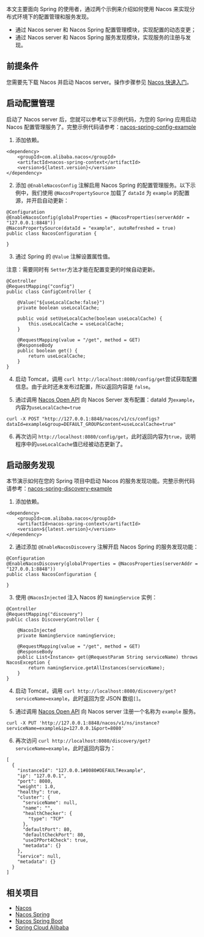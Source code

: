 本文主要面向 Spring 的使用者，通过两个示例来介绍如何使用 Nacos 来实现分布式环境下的配置管理和服务发现。

* 通过 Nacos server 和 Nacos Spring 配置管理模块，实现配置的动态变更；
* 通过 Nacos server 和 Nacos Spring 服务发现模块，实现服务的注册与发现。

## 前提条件

您需要先下载 Nacos 并启动 Nacos server。操作步骤参见 [Nacos 快速入门](https://nacos.io/zh-cn/docs/quick-start.html)。

## 启动配置管理

启动了 Nacos server 后，您就可以参考以下示例代码，为您的 Spring 应用启动 Nacos 配置管理服务了。完整示例代码请参考：[nacos-spring-config-example](https://github.com/nacos-group/nacos-examples/tree/master/nacos-spring-example/nacos-spring-config-example)

1. 添加依赖。

```
<dependency>
    <groupId>com.alibaba.nacos</groupId>
    <artifactId>nacos-spring-context</artifactId>
    <version>${latest.version}</version>
</dependency>
```

2. 添加 `@EnableNacosConfig` 注解启用 Nacos Spring 的配置管理服务。以下示例中，我们使用 `@NacosPropertySource` 加载了 `dataId` 为 `example` 的配置源，并开启自动更新：

```
@Configuration
@EnableNacosConfig(globalProperties = @NacosProperties(serverAddr = "127.0.0.1:8848"))
@NacosPropertySource(dataId = "example", autoRefreshed = true)
public class NacosConfiguration {

}
```

3. 通过 Spring 的 `@Value` 注解设置属性值。

注意：需要同时有 `Setter`方法才能在配置变更的时候自动更新。

```
@Controller
@RequestMapping("config")
public class ConfigController {

    @Value("${useLocalCache:false}")
    private boolean useLocalCache;

    public void setUseLocalCache(boolean useLocalCache) {
        this.useLocalCache = useLocalCache;
    }

    @RequestMapping(value = "/get", method = GET)
    @ResponseBody
    public boolean get() {
        return useLocalCache;
    }
}
```

4. 启动 Tomcat，调用 `curl http://localhost:8080/config/get`尝试获取配置信息。由于此时还未发布过配置，所以返回内容是 `false`。

5. 通过调用 [Nacos Open API](https://nacos.io/zh-cn/docs/open-API.html) 向 Nacos Server 发布配置：dataId 为`example`，内容为`useLocalCache=true`

```
curl -X POST "http://127.0.0.1:8848/nacos/v1/cs/configs?dataId=example&group=DEFAULT_GROUP&content=useLocalCache=true"
```

6. 再次访问 `http://localhost:8080/config/get`，此时返回内容为`true`，说明程序中的`useLocalCache`值已经被动态更新了。

## 启动服务发现

本节演示如何在您的 Spring 项目中启动 Nacos 的服务发现功能。完整示例代码请参考：[nacos-spring-discovery-example](https://github.com/nacos-group/nacos-examples/tree/master/nacos-spring-example/nacos-spring-discovery-example)

1. 添加依赖。

```
<dependency>
    <groupId>com.alibaba.nacos</groupId>
    <artifactId>nacos-spring-context</artifactId>
    <version>${latest.version}</version>
</dependency>
```

2. 通过添加 `@EnableNacosDiscovery` 注解开启 Nacos Spring 的服务发现功能：

```
@Configuration
@EnableNacosDiscovery(globalProperties = @NacosProperties(serverAddr = "127.0.0.1:8848"))
public class NacosConfiguration {

}
```

3. 使用 `@NacosInjected` 注入  Nacos 的 `NamingService` 实例：

```
@Controller
@RequestMapping("discovery")
public class DiscoveryController {

    @NacosInjected
    private NamingService namingService;

    @RequestMapping(value = "/get", method = GET)
    @ResponseBody
    public List<Instance> get(@RequestParam String serviceName) throws NacosException {
        return namingService.getAllInstances(serviceName);
    }
}
```

4. 启动 Tomcat，调用 `curl http://localhost:8080/discovery/get?serviceName=example`，此时返回为空 JSON 数组`[]`。

5. 通过调用 [Nacos Open API](https://nacos.io/zh-cn/docs/open-API.html) 向  Nacos server 注册一个名称为 `example` 服务。

```
curl -X PUT 'http://127.0.0.1:8848/nacos/v1/ns/instance?serviceName=example&ip=127.0.0.1&port=8080'
```

6. 再次访问 `curl http://localhost:8080/discovery/get?serviceName=example`，此时返回内容为：

```
[
  {
    "instanceId": "127.0.0.1#8080#DEFAULT#example",
    "ip": "127.0.0.1",
    "port": 8080,
    "weight": 1.0,
    "healthy": true,
    "cluster": {
      "serviceName": null,
      "name": "",
      "healthChecker": {
        "type": "TCP"
      },
      "defaultPort": 80,
      "defaultCheckPort": 80,
      "useIPPort4Check": true,
      "metadata": {}
    },
    "service": null,
    "metadata": {}
  }
]
```

## 相关项目

* [Nacos](https://github.com/alibaba/nacos)
* [Nacos Spring](https://github.com/nacos-group/nacos-spring-project)
* [Nacos Spring Boot](https://github.com/nacos-group/nacos-spring-boot-project)
* [Spring Cloud Alibaba](https://github.com/spring-cloud-incubator/spring-cloud-alibaba)

